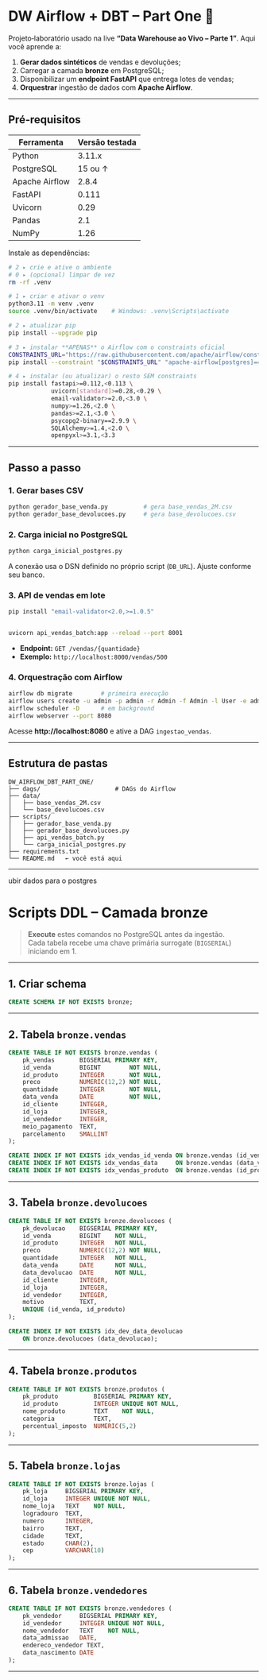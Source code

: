 # DW Airflow + DBT – Part One 🚀

Projeto‑laboratório usado na live **“Data Warehouse ao Vivo – Parte 1”**. Aqui você aprende a:

1. **Gerar dados sintéticos** de vendas e devoluções;  
2. Carregar a camada **bronze** em PostgreSQL;  
3. Disponibilizar um **endpoint FastAPI** que entrega lotes de vendas;  
4. **Orquestrar** ingestão de dados com **Apache Airflow**.

---

## Pré‑requisitos

| Ferramenta | Versão testada |
|------------|----------------|
| Python     | 3.11.x         |
| PostgreSQL | 15 ou ↑        |
| Apache Airflow | 2.8.4 |
| FastAPI    | 0.111 |
| Uvicorn    | 0.29 |
| Pandas     | 2.1 |
| NumPy      | 1.26 |

Instale as dependências:

```bash
# 2 ▸ crie e ative o ambiente
# 0 ▸ (opcional) limpar de vez
rm -rf .venv

# 1 ▸ criar e ativar o venv
python3.11 -m venv .venv
source .venv/bin/activate    # Windows: .venv\Scripts\activate

# 2 ▸ atualizar pip
pip install --upgrade pip

# 3 ▸ instalar **APENAS** o Airflow com o constraints oficial
CONSTRAINTS_URL="https://raw.githubusercontent.com/apache/airflow/constraints-2.8.4/constraints-3.11.txt"
pip install --constraint "$CONSTRAINTS_URL" "apache-airflow[postgres]==2.8.4"

# 4 ▸ instalar (ou atualizar) o resto SEM constraints
pip install fastapi>=0.112,<0.113 \
            uvicorn[standard]>=0.28,<0.29 \
            email-validator>=2.0,<3.0 \
            numpy>=1.26,<2.0 \
            pandas>=2.1,<3.0 \
            psycopg2-binary==2.9.9 \
            SQLAlchemy>=1.4,<2.0 \
            openpyxl>=3.1,<3.3
```

---

## Passo a passo

### 1. Gerar bases CSV

```bash
python gerador_base_venda.py          # gera base_vendas_2M.csv
python gerador_base_devolucoes.py     # gera base_devolucoes.csv
```

### 2. Carga inicial no PostgreSQL

```bash
python carga_inicial_postgres.py
```

A conexão usa o DSN definido no próprio script (`DB_URL`). Ajuste conforme seu banco.

### 3. API de vendas em lote

```bash
pip install "email-validator<2.0,>=1.0.5"


uvicorn api_vendas_batch:app --reload --port 8001
```

* **Endpoint:** `GET /vendas/{quantidade}`  
* **Exemplo:** `http://localhost:8000/vendas/500`

### 4. Orquestração com Airflow

```bash
airflow db migrate        # primeira execução
airflow users create -u admin -p admin -r Admin -f Admin -l User -e admin@example.com
airflow scheduler -D      # em background
airflow webserver --port 8080
```

Acesse **http://localhost:8080** e ative a DAG `ingestao_vendas`.

---

## Estrutura de pastas

```
DW_AIRFLOW_DBT_PART_ONE/
├── dags/                     # DAGs do Airflow
├── data/
│   ├── base_vendas_2M.csv
│   └── base_devolucoes.csv
├── scripts/
│   ├── gerador_base_venda.py
│   ├── gerador_base_devolucoes.py
│   ├── api_vendas_batch.py
│   └── carga_inicial_postgres.py
├── requirements.txt
└── README.md   ← você está aqui
```

---
ubir dados para o postgres

# Scripts DDL – Camada **bronze**

> **Execute** estes comandos no PostgreSQL antes da ingestão.  
> Cada tabela recebe uma chave primária surrogate (`BIGSERIAL`) iniciando em 1.

---

## 1. Criar schema

```sql
CREATE SCHEMA IF NOT EXISTS bronze;
```

---

## 2. Tabela `bronze.vendas`

```sql
CREATE TABLE IF NOT EXISTS bronze.vendas (
    pk_vendas       BIGSERIAL PRIMARY KEY,
    id_venda        BIGINT        NOT NULL,
    id_produto      INTEGER       NOT NULL,
    preco           NUMERIC(12,2) NOT NULL,
    quantidade      INTEGER       NOT NULL,
    data_venda      DATE          NOT NULL,
    id_cliente      INTEGER,
    id_loja         INTEGER,
    id_vendedor     INTEGER,
    meio_pagamento  TEXT,
    parcelamento    SMALLINT
);

CREATE INDEX IF NOT EXISTS idx_vendas_id_venda ON bronze.vendas (id_venda);
CREATE INDEX IF NOT EXISTS idx_vendas_data     ON bronze.vendas (data_venda);
CREATE INDEX IF NOT EXISTS idx_vendas_produto  ON bronze.vendas (id_produto);
```

---

## 3. Tabela `bronze.devolucoes`

```sql
CREATE TABLE IF NOT EXISTS bronze.devolucoes (
    pk_devolucao    BIGSERIAL PRIMARY KEY,
    id_venda        BIGINT    NOT NULL,
    id_produto      INTEGER   NOT NULL,
    preco           NUMERIC(12,2) NOT NULL,
    quantidade      INTEGER   NOT NULL,
    data_venda      DATE      NOT NULL,
    data_devolucao  DATE      NOT NULL,
    id_cliente      INTEGER,
    id_loja         INTEGER,
    id_vendedor     INTEGER,
    motivo          TEXT,
    UNIQUE (id_venda, id_produto)
);

CREATE INDEX IF NOT EXISTS idx_dev_data_devolucao
    ON bronze.devolucoes (data_devolucao);
```

---

## 4. Tabela `bronze.produtos`

```sql
CREATE TABLE IF NOT EXISTS bronze.produtos (
    pk_produto          BIGSERIAL PRIMARY KEY,
    id_produto          INTEGER UNIQUE NOT NULL,
    nome_produto        TEXT    NOT NULL,
    categoria           TEXT,
    percentual_imposto  NUMERIC(5,2)
);
```

---

## 5. Tabela `bronze.lojas`

```sql
CREATE TABLE IF NOT EXISTS bronze.lojas (
    pk_loja     BIGSERIAL PRIMARY KEY,
    id_loja     INTEGER UNIQUE NOT NULL,
    nome_loja   TEXT    NOT NULL,
    logradouro  TEXT,
    numero      INTEGER,
    bairro      TEXT,
    cidade      TEXT,
    estado      CHAR(2),
    cep         VARCHAR(10)
);
```

---

## 6. Tabela `bronze.vendedores`

```sql
CREATE TABLE IF NOT EXISTS bronze.vendedores (
    pk_vendedor     BIGSERIAL PRIMARY KEY,
    id_vendedor     INTEGER UNIQUE NOT NULL,
    nome_vendedor   TEXT    NOT NULL,
    data_admissao   DATE,
    endereco_vendedor TEXT,
    data_nascimento DATE
);
```
---
